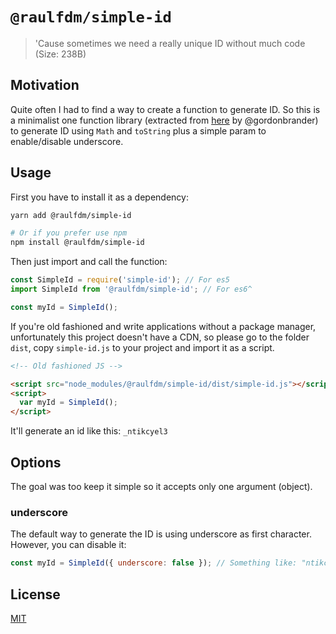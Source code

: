 # `@raulfdm/simple-id`

> 'Cause sometimes we need a really unique ID without much code (Size: 238B)

## Motivation

Quite often I had to find a way to create a function to generate ID. So this is a minimalist one function library (extracted from [here](https://gist.github.com/gordonbrander/2230317) by @gordonbrander) to generate ID using `Math` and `toString` plus a simple param to enable/disable underscore.

## Usage

First you have to install it as a dependency:

```bash
yarn add @raulfdm/simple-id

# Or if you prefer use npm
npm install @raulfdm/simple-id
```

Then just import and call the function:

```js
const SimpleId = require('simple-id'); // For es5
import SimpleId from '@raulfdm/simple-id'; // For es6^

const myId = SimpleId();
```

If you're old fashioned and write applications without a package manager, unfortunately this project doesn't have a CDN, so please go to the folder `dist`, copy `simple-id.js` to your project and import it as a script.

```html
<!-- Old fashioned JS -->

<script src="node_modules/@raulfdm/simple-id/dist/simple-id.js"></script>
<script>
  var myId = SimpleId();
</script>
```

It'll generate an id like this: `_ntikcyel3`

## Options

The goal was too keep it simple so it accepts only one argument (object).

### underscore

The default way to generate the ID is using underscore as first character. However, you can disable it:

```js
const myId = SimpleId({ underscore: false }); // Something like: "ntikcyel3"
```

## License
[MIT](LICENSE.md)